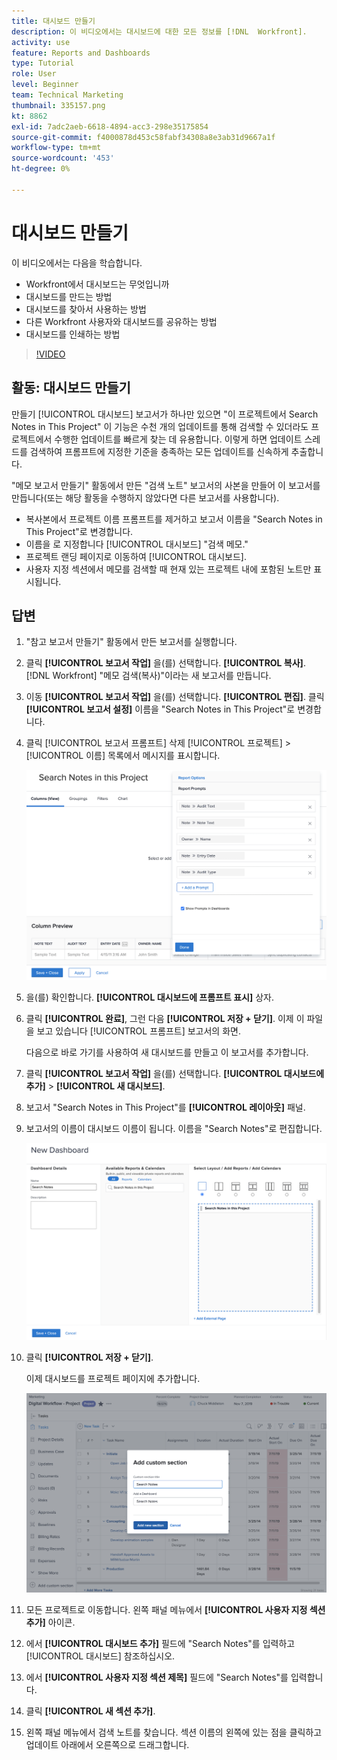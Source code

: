 ```yaml
---
title: 대시보드 만들기
description: 이 비디오에서는 대시보드에 대한 모든 정보를 [!DNL  Workfront].
activity: use
feature: Reports and Dashboards
type: Tutorial
role: User
level: Beginner
team: Technical Marketing
thumbnail: 335157.png
kt: 8862
exl-id: 7adc2aeb-6618-4894-acc3-298e35175854
source-git-commit: f4000878d453c58fabf34308a8e3ab31d9667a1f
workflow-type: tm+mt
source-wordcount: '453'
ht-degree: 0%

---
```


# 대시보드 만들기

이 비디오에서는 다음을 학습합니다.

* Workfront에서 대시보드는 무엇입니까
* 대시보드를 만드는 방법
* 대시보드를 찾아서 사용하는 방법
* 다른 Workfront 사용자와 대시보드를 공유하는 방법
* 대시보드를 인쇄하는 방법

>[!VIDEO](https://video.tv.adobe.com/v/335157/?quality=12)

## 활동: 대시보드 만들기

만들기 [!UICONTROL 대시보드] 보고서가 하나만 있으면 &quot;이 프로젝트에서 Search Notes in This Project&quot; 이 기능은 수천 개의 업데이트를 통해 검색할 수 있더라도 프로젝트에서 수행한 업데이트를 빠르게 찾는 데 유용합니다. 이렇게 하면 업데이트 스레드를 검색하여 프롬프트에 지정한 기준을 충족하는 모든 업데이트를 신속하게 추출합니다.

&quot;메모 보고서 만들기&quot; 활동에서 만든 &quot;검색 노트&quot; 보고서의 사본을 만들어 이 보고서를 만듭니다(또는 해당 활동을 수행하지 않았다면 다른 보고서를 사용합니다).

* 복사본에서 프로젝트 이름 프롬프트를 제거하고 보고서 이름을 &quot;Search Notes in This Project&quot;로 변경합니다.
* 이름을 로 지정합니다 [!UICONTROL 대시보드] &quot;검색 메모.&quot;
* 프로젝트 랜딩 페이지로 이동하여 [!UICONTROL 대시보드].
* 사용자 지정 섹션에서 메모를 검색할 때 현재 있는 프로젝트 내에 포함된 노트만 표시됩니다.

## 답변

1. &quot;참고 보고서 만들기&quot; 활동에서 만든 보고서를 실행합니다.
1. 클릭 **[!UICONTROL 보고서 작업]** 을(를) 선택합니다. **[!UICONTROL 복사]**. [!DNL Workfront] &quot;메모 검색(복사)&quot;이라는 새 보고서를 만듭니다.
1. 이동 **[!UICONTROL 보고서 작업]** 을(를) 선택합니다. **[!UICONTROL 편집]**. 클릭 **[!UICONTROL 보고서 설정]** 이름을 &quot;Search Notes in This Project&quot;로 변경합니다.
1. 클릭 [!UICONTROL 보고서 프롬프트] 삭제 [!UICONTROL 프로젝트] > [!UICONTROL 이름] 목록에서 메시지를 표시합니다.

   ![새 대시보드를 만드는 화면의 이미지입니다](assets/edit-report-prompts.png)

1. 을(를) 확인합니다. **[!UICONTROL 대시보드에 프롬프트 표시]** 상자.
1. 클릭 **[!UICONTROL 완료]**, 그런 다음 **[!UICONTROL 저장 + 닫기]**. 이제 이 파일을 보고 있습니다 [!UICONTROL 프롬프트] 보고서의 화면.

   다음으로 바로 가기를 사용하여 새 대시보드를 만들고 이 보고서를 추가합니다.

1. 클릭 **[!UICONTROL 보고서 작업]** 을(를) 선택합니다. **[!UICONTROL 대시보드에 추가]** > **[!UICONTROL 새 대시보드]**.
1. 보고서 &quot;Search Notes in This Project&quot;를 **[!UICONTROL 레이아웃]** 패널.
1. 보고서의 이름이 대시보드 이름이 됩니다. 이름을 &quot;Search Notes&quot;로 편집합니다.

   ![새 대시보드를 만드는 화면의 이미지입니다](assets/create-dashboard.png)

1. 클릭 **[!UICONTROL 저장 + 닫기]**.

   이제 대시보드를 프로젝트 페이지에 추가합니다.

   ![새 대시보드를 만드는 화면의 이미지입니다](assets/add-custom-section.png)

1. 모든 프로젝트로 이동합니다. 왼쪽 패널 메뉴에서 **[!UICONTROL 사용자 지정 섹션 추가]** 아이콘.
1. 에서 **[!UICONTROL 대시보드 추가]** 필드에 &quot;Search Notes&quot;를 입력하고 [!UICONTROL 대시보드] 참조하십시오.
1. 에서 **[!UICONTROL 사용자 지정 섹션 제목]** 필드에 &quot;Search Notes&quot;를 입력합니다.
1. 클릭 **[!UICONTROL 새 섹션 추가]**.
1. 왼쪽 패널 메뉴에서 검색 노트를 찾습니다. 섹션 이름의 왼쪽에 있는 점을 클릭하고 업데이트 아래에서 오른쪽으로 드래그합니다.
